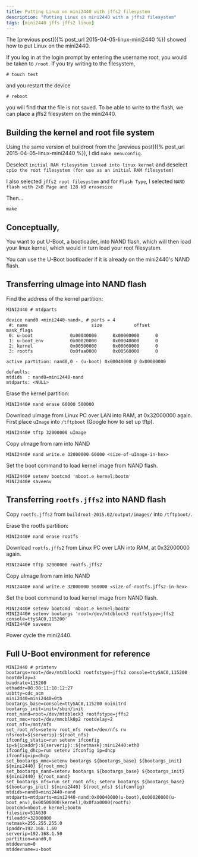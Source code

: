 ```yaml
---
title: Putting Linux on mini2440 with jffs2 filesystem
description: "Putting Linux on mini2440 with a jffs2 filesystem"
tags: [mini2440 jffs jffs2 linux]
---
```

The [previous post]({% post_url 2015-04-05-linux-mini2440 %}) showed how to put Linux on the mini2440.

If you log in at the login prompt by entering the username root, you would be taken to `/root`. If you try writing to the filesystem,

```
# touch test
```

and you restart the device

```
# reboot
```

you will find that the file is not saved. To be able to write to the flash, we can place a jffs2 filesystem on the mini2440.

## Building the kernel and root file system

Using the same version of buildroot from the [previous post]({% post_url 2015-04-05-linux-mini2440 %}), I did `make menuconfig`.

Deselect `initial RAM filesystem linked into linux kernel` and deselect `cpio the root filesystem (for use as an initial RAM filesystem)`

I also selected `jffs2 root filesystem` and for `Flash Type`, I selected `NAND flash with 2kB Page and 128 kB erasesize`

Then...

```
make
```

## Conceptually,

You want to put U-Boot, a bootloader, into NAND flash, which will then load your linux kernel, which would in turn load your root filesystem.

You can use the U-Boot bootloader if it is already on the mini2440's NAND flash.

## Transferring uImage into NAND flash

Find the address of the kernel partition:

```
MINI2440 # mtdparts

device nand0 <mini2440-nand>, # parts = 4
 #: name                        size            offset          mask_flags
 0: u-boot              0x00040000      0x00000000      0
 1: u-boot_env          0x00020000      0x00040000      0
 2: kernel              0x00500000      0x00060000      0
 3: rootfs              0x0faa0000      0x00560000      0

active partition: nand0,0 - (u-boot) 0x00040000 @ 0x00000000

defaults:
mtdids  : nand0=mini2440-nand
mtdparts: <NULL>
```

Erase the kernel partition:

```
MINI2440# nand erase 60000 500000
```

Download uImage from Linux PC over LAN into RAM, at 0x32000000 again. First place `uImage` into `/tftpboot` (Google how to set up tftp).

```
MINI2440# tftp 32000000 uImage
```

Copy uImage from ram into NAND

```
MINI2440# nand write.e 32000000 60000 <size-of-uImage-in-hex>
```

Set the boot command to load kernel image from NAND flash.

```
MINI2440# setenv bootcmd 'nboot.e kernel;bootm'
MINI2440# saveenv
```

## Transferring `rootfs.jffs2` into NAND flash

Copy `rootfs.jffs2` from `buildroot-2015.02/output/images/` into `/tftpboot/`.


Erase the rootfs partition:

```
MINI2440# nand erase rootfs
```

Download `rootfs.jffs2` from Linux PC over LAN into RAM, at 0x32000000 again.

```
MINI2440# tftp 32000000 rootfs.jffs2
```

Copy uImage from ram into NAND

```
MINI2440# nand write.e 32000000 560000 <size-of-rootfs.jffs2-in-hex>
```

Set the boot command to load kernel image from NAND flash.

```
MINI2440# setenv bootcmd 'nboot.e kernel;bootm'
MINI2440# setenv bootargs 'root=/dev/mtdblock3 rootfstype=jffs2 console=ttySAC0,115200'
MINI2440# saveenv
```

Power cycle the mini2440.

## Full U-Boot environment for reference

```
MINI2440 # printenv
bootargs=root=/dev/mtdblock3 rootfstype=jffs2 console=ttySAC0,115200
bootdelay=3
baudrate=115200
ethaddr=08:08:11:18:12:27
usbtty=cdc_acm
mini2440=mini2440=0tb
bootargs_base=console=ttySAC0,115200 noinitrd
bootargs_init=init=/sbin/init
root_nand=root=/dev/mtdblock3 rootfstype=jffs2
root_mmc=root=/dev/mmcblk0p2 rootdelay=2
root_nfs=/mnt/nfs
set_root_nfs=setenv root_nfs root=/dev/nfs rw nfsroot=${serverip}:${root_nfs}
ifconfig_static=run setenv ifconfig ip=${ipaddr}:${serverip}::${netmask}:mini2440:eth0
ifconfig_dhcp=run setenv ifconfig ip=dhcp
ifconfig=ip=dhcp
set_bootargs_mmc=setenv bootargs ${bootargs_base} ${bootargs_init} ${mini2440} ${root_mmc}
set_bootargs_nand=setenv bootargs ${bootargs_base} ${bootargs_init} ${mini2440} ${root_nand}
set_bootargs_nfs=run set_root_nfs; setenv bootargs ${bootargs_base} ${bootargs_init} ${mini2440} ${root_nfs} ${ifconfig}
mtdids=nand0=mini2440-nand
mtdparts=mtdparts=mini2440-nand:0x00040000(u-boot),0x00020000(u-boot_env),0x00500000(kernel),0x0faa0000(rootfs)
bootcmd=nboot.e kernel;bootm
filesize=51A630
fileaddr=32000000
netmask=255.255.255.0
ipaddr=192.168.1.60
serverip=192.168.1.50
partition=nand0,0
mtddevnum=0
mtddevname=u-boot
```

